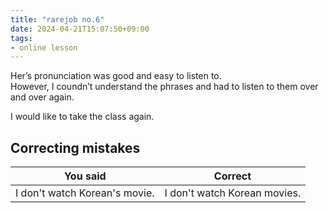 ```yaml
---
title: "rarejob no.6"
date: 2024-04-21T15:07:50+09:00
tags:
- online lesson
---
```



Her’s pronunciation was good and easy to listen to.  
However, I coundn’t understand the phrases and had to listen to them over and over again.

I would like to take the class again.

## Correcting mistakes

| You said　                        | Correct　                             |
|---------------------------------|--------------------------------------|
| I don't watch Korean's movie.   | I don't watch Korean movies.         |
